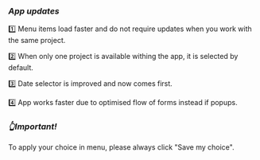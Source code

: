 ### *App updates*

1️⃣ Menu items load faster and do not require updates when you work with the same project.

2️⃣ When only one project is available withing the app, it is selected by default.

3️⃣ Date selector is improved and now comes first.

4️⃣ App works faster due to optimised flow of forms instead if popups.

### *👆Important!*

To apply your choice in menu, please always click "Save my choice".
